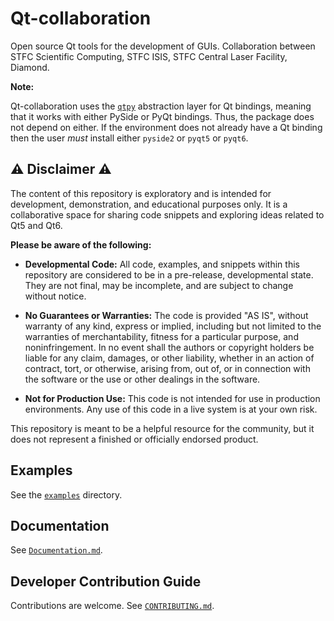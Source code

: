 # Qt-collaboration

Open source Qt tools for the development of GUIs. 
Collaboration between STFC Scientific Computing, STFC ISIS, STFC Central Laser Facility, Diamond.

**Note:**

Qt-collaboration uses the [`qtpy`](https://github.com/spyder-ide/qtpy) abstraction layer for Qt bindings, meaning that it works with either PySide or PyQt bindings. Thus, the package does not depend on either. If the environment does not already have a Qt binding then the user *must* install either `pyside2` or `pyqt5` or `pyqt6`.

## ⚠️ Disclaimer ⚠️

The content of this repository is exploratory and is intended for development, demonstration, and educational purposes only. It is a collaborative space for sharing code snippets and exploring ideas related to Qt5 and Qt6.

**Please be aware of the following:**

* **Developmental Code:** All code, examples, and snippets within this repository are considered to be in a pre-release, developmental state. They are not final, may be incomplete, and are subject to change without notice.

* **No Guarantees or Warranties:** The code is provided "AS IS", without warranty of any kind, express or implied, including but not limited to the warranties of merchantability, fitness for a particular purpose, and noninfringement. In no event shall the authors or copyright holders be liable for any claim, damages, or other liability, whether in an action of contract, tort, or otherwise, arising from, out of, or in connection with the software or the use or other dealings in the software.

* **Not for Production Use:** This code is not intended for use in production environments. Any use of this code in a live system is at your own risk.

This repository is meant to be a helpful resource for the community, but it does not represent a finished or officially endorsed product.

## Examples

See the [`examples`](examples) directory.

## Documentation
See [`Documentation.md`](./Documentation.md).

## Developer Contribution Guide
Contributions are welcome. See [`CONTRIBUTING.md`](./CONTRIBUTING.md).





